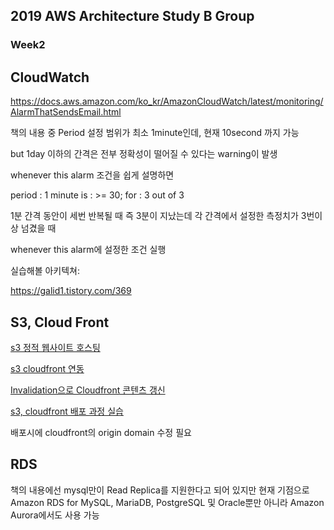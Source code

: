 ## 2019 AWS Architecture Study B Group

### Week2

## CloudWatch

https://docs.aws.amazon.com/ko_kr/AmazonCloudWatch/latest/monitoring/AlarmThatSendsEmail.html

책의 내용 중 Period 설정 범위가 최소 1minute인데, 현재 10second 까지 가능

but 1day 이하의 간격은 전부 정확성이 떨어질 수 있다는 warning이 발생

whenever this alarm 조건을 쉽게 설명하면

period : 1 minute
is : >= 30;
for : 3 out of 3

1분 간격 동안이
세번 반복될 때
즉 3분이 지났는데 각 간격에서 설정한 측정치가 3번이상 넘겼을 때

whenever this alarm에 설정한 조건 실행

실습해볼 아키텍쳐:

https://galid1.tistory.com/369

## S3, Cloud Front

[s3 정적 웹사이트 호스팅](http://www.pyrasis.com/book/TheArtOfAmazonWebServices/Chapter11/03/03)

[s3 cloudfront 연동](http://www.pyrasis.com/book/TheArtOfAmazonWebServices/Chapter12/02)

[Invalidation으로 Cloudfront 콘텐츠 갱신](http://www.pyrasis.com/book/TheArtOfAmazonWebServices/Chapter12/05)

[s3, cloudfront 배포 과정 실습](https://react-etc.vlpt.us/08.deploy-s3.html)

배포시에
cloudfront의 origin domain 수정 필요

## RDS

책의 내용에선 mysql만이 Read Replica를 지원한다고 되어 있지만 현재 기점으로 Amazon RDS for MySQL, MariaDB, PostgreSQL 및 Oracle뿐만 아니라 Amazon Aurora에서도 사용 가능

